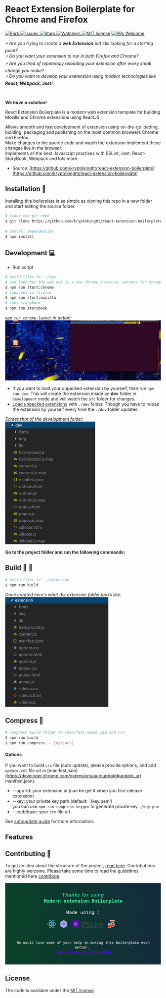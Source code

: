 # React Extension Boilerplate for Chrome and Firefox

[![Fork](https://img.shields.io/github/forks/kryptokinght/react-extension-boilerplate.svg) ](https://github.com/kryptokinght/react-extension-boilerplate/network/members)
[![Issues](https://img.shields.io/github/issues/kryptokinght/react-extension-boilerplate.svg) ](https://github.com/kryptokinght/react-extension-boilerplate/issues)
[![Stars](https://img.shields.io/github/stars/kryptokinght/react-extension-boilerplate.svg) ](https://github.com/kryptokinght/react-extension-boilerplate/stargazers)
[![Watchers](https://img.shields.io/github/watchers/kryptokinght/react-extension-boilerplate.svg) ](https://github.com/kryptokinght/react-extension-boilerplate/watchers)
[![MIT license](https://img.shields.io/github/license/GirlScriptSummerOfCode/Upay.svg)](LICENSE)
[![PRs Welcome](https://img.shields.io/badge/PRs-welcome-brightgreen.svg?style=flat-square)](https://github.com/kryptokinght/react-extension-boilerplate/pulls)

<em>
  
  :zap: Are you trying to create a **web Extension** but still looking for a starting point? <br/>
  :zap: Do you want your extension to run in both Firefox and Chrome? <br/>
  :zap: Are you tired of repeteadly reloading your extension after every small change you make? <br/>
  :zap: Do you want to develop your exetension using modern technologies like **React, Webpack, Jest**? <br/>

</em>

<br/>

***We have a solution!***

React Extension Boilerplate is a modern web extension template for building 
Mozilla and Chrome extensions using ReactJS.

Allows smooth and fast development of extension using on-the-go loading, building, packaging and publishing on the most common browsers Chrome and Firefox.<br/>
Make changes to the source code and watch the extension implement these changes live in the browser.
<br/> 
Implements all the best Javascript practises with ESLint, Jest, React-StoryBook, Webpack and lots more. 

* Source: [https://github.com/kryptokinght/react-extension-boilerplate](https://github.com/kryptokinght/react-extension-boilerplate)


## Installation :checkered_flag:

Installing this boilerplate is as simple as cloning this repo in a new folder and start editing the source folder.

```bash
# clone the git repo
$ git clone https://github.com/kryptokinght/react-extension-boilerplate.git

# Install dependencies
$ npm install
```

## Development :computer:

* Run script
```bash
# build files to './dev' 
# and launches the web ext in a new chrome instance, watches for changes and updates
$ npm run start:chrome
# launches in firefox
$ npm run start:mozilla
# runs storybook
$ npm run storybook
```
*`npm run chrome-launch` in action:*
![dev gif](screenshots/ext_boiler.gif)

* If you want to load your unpacked extension by yourself, then run `npm run dev`. This will create the extension inside an **dev** folder in `development` mode and will watch the `src` folder for changes.   
* [Load unpacked extensions](https://developer.chrome.com/extensions/getstarted#unpacked) with `./dev` folder. Though you have to reload the extension by yourself every time the `./dev` folder updates.

*Screenshot of the development folder:*
<br/>
![dev folder screenshot](screenshots/dev_ext.png)

**Go to the project folder and run the following commands:** 

## Build :wrench: :hammer:

```bash
# build files to './extension'
$ npm run build
```
*Once created here's what the extension folder looks like:*
<br/>
![Extension folder](screenshots/extension_structure.png)


## Compress :nut_and_bolt: 

```bash
# compress build folder to {manifest.name}.zip and crx
$ npm run build
$ npm run compress -- [options]
```

#### Options

If you want to build `crx` file (auto update), please provide options, and add `update.xml` file url in [manifest.json](https://developer.chrome.com/extensions/autoupdate#update_url manifest.json).

* --app-id: your extension id (can be get it when you first release extension)
* --key: your private key path (default: './key.pem')  
  you can use `npm run compress-keygen` to generate private key `./key.pem`
* --codebase: your `crx` file url

See [autoupdate guide](https://developer.chrome.com/extensions/autoupdate) for more information.

## Features

## Contributing :tada:

To get an idea about the structure of the project, [read here](CODETOUR.md).
Contributions are highly welcome. Please take some time to read the guidelines mentioned here [contribute](CONTRIBUTING.md).

<div align="center">
  <img src="screenshots/thanks.png" style="text-align: center;">
</div>

## License

The code is available under the [MIT license](LICENSE).
